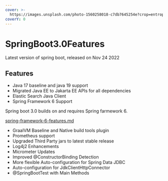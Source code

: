 ```yaml
---
cover: >-
  https://images.unsplash.com/photo-1560258018-c7db7645254e?crop=entropy&cs=tinysrgb&fm=jpg&ixid=MnwxOTcwMjR8MHwxfHNlYXJjaHw2fHxzcHJpbmd8ZW58MHx8fHwxNjcxMTIwNTA1&ixlib=rb-4.0.3&q=80
coverY: 0
---
```


# SpringBoot3.0Features

Latest version of spring boot, released on Nov 24 2022&#x20;

## Features

* Java 17 baseline and java 19 support
* Migrated Java EE to Jakarta EE APIs for all dependencies
* Elastic Search Java Client
* Spring Framework 6 Support

Spring boot 3.0 builds on and requires Spring farmework 6.

[spring-framework-6-features.md](readme/spring-framework-6-features.md "mention")

* GraalVM Baseline and Native build tools plugin
* Prometheus support
* Upgraded Third Party jars to latest stable release
* Log4j2 Enhancements
* Micrometer Updates
* Improved @ConstructorBinding Detection
* More flexible Auto-configuration for Spring Data JDBC
* Auto-configuration for JdkClientHttpConnector
* @SpringBootTest with Main Methods

